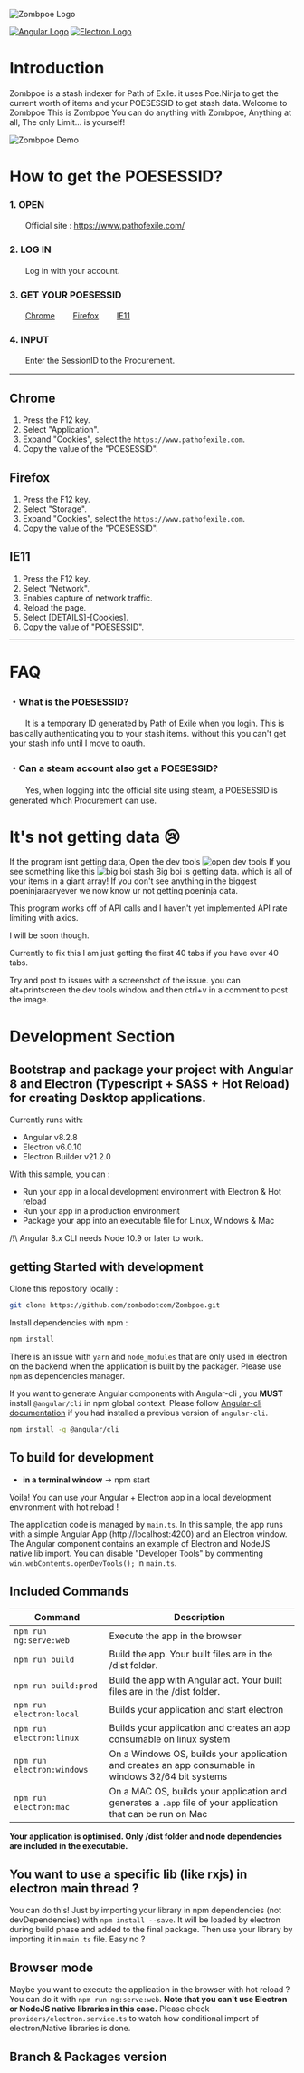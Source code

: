 

![Zombpoe Logo](/src/favicon.512x512.png)

[![Angular Logo](https://www.vectorlogo.zone/logos/angular/angular-icon.svg)](https://angular.io/) [![Electron Logo](https://www.vectorlogo.zone/logos/electronjs/electronjs-icon.svg)](https://electronjs.org/)
# Introduction
Zombpoe is a stash indexer for Path of Exile. it uses Poe.Ninja to get the current worth of items and your POESESSID to get stash data.
Welcome to Zombpoe
This is Zombpoe
You can do anything with Zombpoe,
Anything at all, 
The only Limit... is yourself! 


![Zombpoe Demo](/demoimages/zombpoe0.0.4_demo.gif)






# How to get the POESESSID?

### 1. OPEN
　　Official site : <https://www.pathofexile.com/>
### 2. LOG IN
　　Log in with your account.
### 3. GET YOUR POESESSID
　　[Chrome](#chrome)
　　[Firefox](#firefox)
　　[IE11](#ie11)
### 4. INPUT
　　Enter the SessionID to the Procurement.

***

## Chrome

1. Press the F12 key.
2. Select "Application".
3. Expand  "Cookies", select the `https://www.pathofexile.com`.
4. Copy the value of the "POESESSID".

## Firefox

1. Press the F12 key.
2. Select "Storage".
3. Expand "Cookies", select the `https://www.pathofexile.com`.
4. Copy the value of the "POESESSID".

## IE11

1. Press the F12 key.
2. Select "Network".
3. Enables capture of network traffic.
4. Reload the page.
5. Select [DETAILS]-[Cookies].
6. Copy the value of "POESESSID".

***

# FAQ

### ・What is the POESESSID?
　　It is a temporary ID generated by Path of Exile when you login. This is basically authenticating you to your stash items. 
without this you can't get your stash info until I move to oauth. 

### ・Can a steam account also get a POESESSID? 
　　Yes, when logging into the official site using steam, a POESESSID is generated which Procurement can use.





# It's not getting data 😢

If the program isnt getting data, Open the dev tools
![open dev tools](demoimages/opendevtools.png)
If you see something like this 
![big boi stash](demoimages/bigboistash.png)
Big boi is getting data. which is all of your items in a giant array! 
If you don't see anything in the biggest poeninjaraaryever we now know ur not getting poeninja data.

This program works off of API calls and I haven't yet implemented API rate limiting with axios.

I will be soon though. 

Currently to fix this I am just getting the first 40 tabs if you have over 40 tabs. 

Try and post to issues with a screenshot of the issue. 
you can alt+printscreen the dev tools window and then ctrl+v in a comment to post the image. 



# Development Section

## Bootstrap and package your project with Angular 8 and Electron (Typescript + SASS + Hot Reload) for creating Desktop applications.

Currently runs with:

- Angular v8.2.8
- Electron v6.0.10
- Electron Builder v21.2.0

With this sample, you can :

- Run your app in a local development environment with Electron & Hot reload
- Run your app in a production environment
- Package your app into an executable file for Linux, Windows & Mac

/!\ Angular 8.x CLI needs Node 10.9 or later to work.

## getting Started with development

Clone this repository locally :

```bash
git clone https://github.com/zombodotcom/Zombpoe.git
```

Install dependencies with npm :

```bash
npm install
```

There is an issue with `yarn` and `node_modules` that are only used in electron on the backend when the application is built by the packager. Please use `npm` as dependencies manager.

If you want to generate Angular components with Angular-cli , you **MUST** install `@angular/cli` in npm global context.
Please follow [Angular-cli documentation](https://github.com/angular/angular-cli) if you had installed a previous version of `angular-cli`.

```bash
npm install -g @angular/cli
```

## To build for development

- **in a terminal window** -> npm start

Voila! You can use your Angular + Electron app in a local development environment with hot reload !

The application code is managed by `main.ts`. In this sample, the app runs with a simple Angular App (http://localhost:4200) and an Electron window.
The Angular component contains an example of Electron and NodeJS native lib import.
You can disable "Developer Tools" by commenting `win.webContents.openDevTools();` in `main.ts`.

## Included Commands

| Command                    | Description                                                                                                 |
| -------------------------- | ----------------------------------------------------------------------------------------------------------- |
| `npm run ng:serve:web`     | Execute the app in the browser                                                                              |
| `npm run build`            | Build the app. Your built files are in the /dist folder.                                                    |
| `npm run build:prod`       | Build the app with Angular aot. Your built files are in the /dist folder.                                   |
| `npm run electron:local`   | Builds your application and start electron                                                                  |
| `npm run electron:linux`   | Builds your application and creates an app consumable on linux system                                       |
| `npm run electron:windows` | On a Windows OS, builds your application and creates an app consumable in windows 32/64 bit systems         |
| `npm run electron:mac`     | On a MAC OS, builds your application and generates a `.app` file of your application that can be run on Mac |

**Your application is optimised. Only /dist folder and node dependencies are included in the executable.**

## You want to use a specific lib (like rxjs) in electron main thread ?

You can do this! Just by importing your library in npm dependencies (not devDependencies) with `npm install --save`. It will be loaded by electron during build phase and added to the final package. Then use your library by importing it in `main.ts` file. Easy no ?

## Browser mode

Maybe you want to execute the application in the browser with hot reload ? You can do it with `npm run ng:serve:web`.
**Note that you can't use Electron or NodeJS native libraries in this case.** Please check `providers/electron.service.ts` to watch how conditional import of electron/Native libraries is done.

## Branch & Packages version
